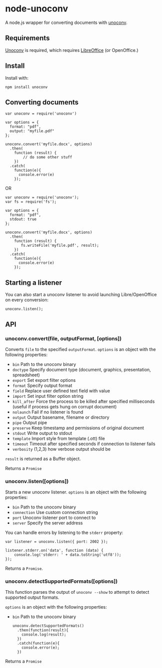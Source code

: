 # node-unoconv

A node.js wrapper for converting documents with [unoconv](http://dag.wieers.com/home-made/unoconv/).

## Requirements

[Unoconv](http://dag.wieers.com/home-made/unoconv/) is required, which requires [LibreOffice](http://www.libreoffice.org/) (or OpenOffice.)

## Install

Install with:

    npm install unoconv

## Converting documents

    var unoconv = require('unoconv')

    var options = {
      format: "pdf",
      output: "myfile.pdf"
    };

    unoconv.convert('myfile.docx', options)
      .then(
        function (result) {
    	    // do some other stuff
        })
      .catch(
        function(e){    
          console.error(e)
        });


OR

    var unoconv = require('unoconv');
    var fs = require('fs');

    var options = {
      format: "pdf",
      stdout: true
    };

    unoconv.convert('myfile.docx', options)
      .then(
        function (result) {
           fs.writeFile('myfile.pdf', result);
        })
      .catch(
        function(e){    
          console.error(e)
        });


## Starting a listener

You can also start a unoconv listener to avoid launching Libre/OpenOffice on every conversion:

	unoconv.listen();

## API

### unoconv.convert(file, outputFormat, [options])

Converts `file` to the specified `outputFormat`. `options` is an object with the following properties:

* `bin` Path to the unoconv binary
* `doctype` Specify document type (document, graphics, presentation, spreadsheet)
* `export` Set export filter options
* `format` Specify output format
* `field` Replace user defined text field with value
* `import` Set input filter option string
* `kill_after` Force the process to be killed after specified milliseconds (useful if process gets hung on corrupt document)
* `nolaunch` Fail if no listener is found
* `output` Output basename, filename or directory
* `pipe` Output pipe
* `preserve` Keep timestamp and permissions of original document
* `stdout` Write output to stdout
* `template` Import style from template (.ott) file
* `timeout` Timeout after specified seconds if connection to listener fails
* `verbosity` (1,2,3) how verbose output should be

`result` is returned as a Buffer object.

Returns a `Promise`

### unoconv.listen([options])

Starts a new unoconv listener. `options` is an object with the following properties:

* `bin` Path to the unoconv binary
* `connection` Use custom connection string
* `port` Unoconv listener port to connect to
* `server` Specify the server address

You can handle errors by listening to the `stderr` property:

	var listener = unoconv.listen({ port: 2002 });

	listener.stderr.on('data', function (data) {
		console.log('stderr: ' + data.toString('utf8'));
	});

Returns a `Promise`.

### unoconv.detectSupportedFormats([options])

This function parses the output of `unoconv --show` to attempt to detect supported output formats.

`options` is an object with the following properties:

* `bin` Path to the unoconv binary

      unoconv.detectSupportedFormats()
        .then(function(result){
          console.log(result);
        })
        .catch(function(e){
          console.error(e);
        })

Returns a `Promise`
